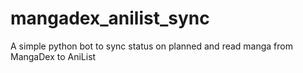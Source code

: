 # mangadex_anilist_sync
A simple python bot to sync status on planned and read manga from MangaDex to AniList
